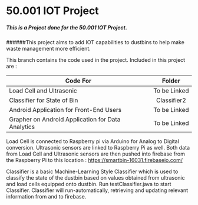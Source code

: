 # 50.001 IOT Project
##### This is a Project done for the 50.001 IOT Project.
######This project aims to add IOT capabilities to dustbins to help make waste management more efficient.

This branch contains the code used in the project. Included in this project are :

| Code For      | Folder    |
| ------------- |:---------:|
| Load Cell and Ultrasonic | To be Linked |
| Classifier for State of Bin | Classifier2 |
| Android Application for Front-End Users | To be Linked |
| Grapher on Android Application for Data Analytics | To be Linked |

Load Cell is connected to Raspberry pi via Arduino for Analog to Digital conversion.
Ultrasonic sensors are linked to Raspberry Pi as well. Both data from Load Cell and Ultrasonic sensors
are then pushed into firebase from the Raspberry Pi to this location : https://smartbin-16031.firebaseio.com/

Classifier is a basic Machine-Learning Style Classifier which is used to classify the state of the dustbin
based on values obtained from ultrasonic and load cells equipped onto dustbin. Run testClassifier.java to start 
Classifier. Classifier will run-automatically, retrieving and updating relevant information from and to firebase.
